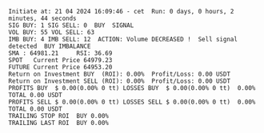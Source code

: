     Initiate at: 21 04 2024 16:09:46 - cet  Run: 0 days, 0 hours, 2 minutes, 44 seconds
    SIG BUY: 1 SIG SELL: 0  BUY  SIGNAL
    VOL BUY: 55 VOL SELL: 63
    IMB BUY: 4 IMB SELL: 12  ACTION: Volume DECREASED !  Sell signal detected  BUY IMBALANCE
    SMA : 64981.21     RSI: 36.69
    SPOT   Current Price 64979.23
    FUTURE Current Price 64953.20
    Return on Investment BUY  (ROI): 0.00%  Profit/Loss: 0.00 USDT
    Return on Investment SELL (ROI): 0.00%  Profit/Loss: 0.00 USDT
    PROFITS BUY  $ 0.00(0.00% 0 tt) LOSSES BUY  $ 0.00(0.00% 0 tt)  0.00%  TOTAL 0.00 USDT
    PROFITS SELL $ 0.00(0.00% 0 tt) LOSSES SELL $ 0.00(0.00% 0 tt)  0.00%  TOTAL 0.00 USDT
    TRAILING STOP ROI  BUY 0.00%
    TRAILING LAST ROI  BUY 0.00%
